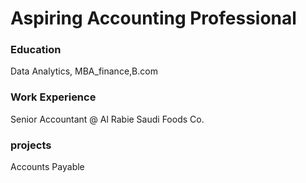 # Aspiring Accounting Professional

### Education 
Data Analytics, MBA_finance,B.com

### Work Experience
Senior Accountant @ Al Rabie Saudi Foods Co.

### projects
Accounts Payable


